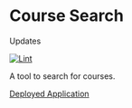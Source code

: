 # Course Search

Updates

[![Lint](https://github.com/jncraton/course-search/actions/workflows/lint.yml/badge.svg)](https://github.com/jncraton/course-search/actions/workflows/lint.yml)

A tool to search for courses.

[Deployed Application](https://cpsc4430-course-search.netlify.app)
